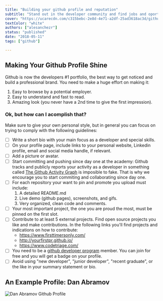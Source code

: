 ```yaml
---
title: "Building your github profile and reputation"
subtitle: "Stand out in the developer community and find jobs and oportunities with an excellent online presence"
cover: "https://ucarecdn.com/c315bebc-2e8d-4e71-a2df-25ad3618ac3d/githubbackground.jpg"
textColor: "white"
authors: ["alesanchezr"]
status: "published"
date: "2018-05-11"
tags: ["github"]

---
```


## Making Your Github Profile Shine

Github is now the developers #1 portfolio, the best way to get noticed and build a professional brand. You need to make a huge effort on making it:  
    
   1. Easy to browse by a potential employer.  
   2. Easy to understand and fast to read.  
   3. Amazing look (you never have a 2nd time to give the first impression).  

### Ok, but how can I acomplish that?

Make sure to give your own personal style, but in general you can focus on trying to comply with the following guidelines:

- [ ] Write a short bio with your main focus as a developer and special skills.
- [ ] On your profile page, include links to your personal website, Linkedin profile, email and social media handle, if relevant.
- [ ] Add a picture or avatar.
- [ ] Start committing and pushing since day one at the academy: Github tracks and publicly reports your activity as a developer in something called [The Github Activity Graph](https://help.github.com/en/articles/viewing-contributions-on-your-profile#contributions-calendar) is imposible to fake. That is why we encourage you to start commiting and collaborating since day one.
- [ ] For each repository your want to pin and promote you upload must include:  
    1. A detailed README.md
    2. Live demo (github pages), screenshots, and gifs.
    3. Very organized, clean code and comments.
- [ ] Your most important project, the one you are proud the most, must be pinned on the first slot.
- [ ] Contribute to at least 5 external projects. Find open source projects you like and make contributions. In the following links you'll find projects and indications on how to contribute:  
    - https://www.firsttimersonly.com/
    - http://yourfirstpr.github.io/
    - https://www.codetriage.com/
- [ ] You need to be a [github developer program](https://developer.github.com/program/) member. You can join for free and you will get a badge on your profile.
- [ ] Avoid using  "new developer", "junior developer", "recent graduate", or the like in your summary statement or bio.

## An Example Profile: Dan Abramov

![Dan Abramov Github Profile](https://ucarecdn.com/b04c5254-086a-4b9f-8b86-0cf95fcc3fcd/danabramov.png)
